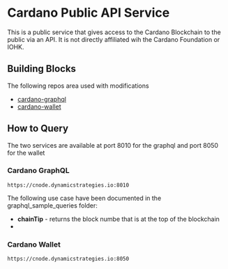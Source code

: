# Cardano Public API Service

<p>This is a public service that gives access to the Cardano Blockchain to the public via an API. It is not directly affiliated wih the Cardano Foundation or IOHK.</p>

## Building Blocks
<p>The following repos area used with modifications</p>

- [cardano-graphql](https://github.com/input-output-hk/cardano-graphql)
- [cardano-wallet](https://github.com/input-output-hk/cardano-wallet)

## How to Query
<p>The two services are available at port 8010 for the graphql and port 8050 for the wallet</p>

### Cardano GraphQL

`https://cnode.dynamicstrategies.io:8010`

The following use case have been documented in the graphql_sample_queries folder:
- **chainTip** - returns the block numbe that is at the top of the blockchain
- 

### Cardano Wallet

`https://cnode.dynamicstrategies.io:8050`
